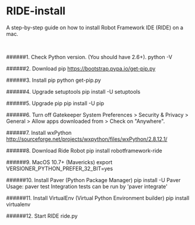 RIDE-install
============

A step-by-step guide on how to install Robot Framework IDE (RIDE) on a mac.

<br/>


######1. Check Python version. (You should have 2.6+).
		python -V
		
######2. Download pip
		https://bootstrap.pypa.io/get-pip.py
		
######3. Install pip
		python get-pip.py
		
######4. Upgrade setuptools
		pip install -U setuptools
		
######5. Upgrade pip
		pip install -U pip		

######6. Turn off Gatekeeper
		System Preferences > Security & Privacy > General > 
		Allow apps downloaded from > Check on "Anywhere".
		
######7. Install wxPython
		http://sourceforge.net/projects/wxpython/files/wxPython/2.8.12.1/	

######8. Download Ride Robot
		pip install robotframework-ride
		
######9. MacOS 10.7+ (Mavericks)
		export VERSIONER_PYTHON_PREFER_32_BIT=yes
		
######10. Install Paver (Python Package Manager)
		pip install -U Paver
		Usage: paver test
		Integration tests can be run by 'paver integrate'
		
######11. Install VirtualEnv (Virtual Python Environment builder)
		pip install virtualenv	

######12. Start RIDE
		ride.py		
